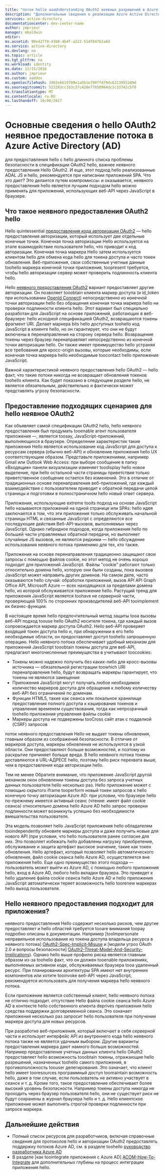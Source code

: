 ```yaml
---
title: "поток hello aaaUnderstanding OAuth2 неявных разрешений в Azure AD | Документы Microsoft"
description: "Дополнительные сведения о реализации Azure Active Directory потока неявного предоставления hello OAuth2, и подходит ли она для вашего приложения."
services: active-directory
documentationcenter: dev-center-name
author: jmprieur
manager: mbaldwin
editor: 
ms.assetid: 90e42ff9-43b0-4b4f-a222-51df847b2a8d
ms.service: active-directory
ms.devlang: na
ms.topic: article
ms.tgt_pltfrm: na
ms.workload: identity
ms.date: 11/15/2016
ms.author: jmprieur
ms.custom: aaddev
ms.openlocfilehash: 3402e6619709e1a5b1e790ffd79dc62139552d9d
ms.sourcegitcommit: 523283cc1b3c37c428e77850964dc1c33742c5f0
ms.translationtype: MT
ms.contentlocale: ru-RU
ms.lasthandoff: 10/06/2017
---
```

# <a name="understanding-hello-oauth2-implicit-grant-flow-in-azure-active-directory-ad"></a>Основные сведения о hello OAuth2 неявное предоставление потока в Azure Active Directory (AD)
для предоставления hello с hello длинного списка проблемы безопасности в спецификации OAuth2 hello, важнее неявного предоставления Hello OAuth2. И еще, этот подход hello реализованные ADAL JS и hello, рекомендуется при написании приложений SPA. Что это дает? Это делается путем компромиссы: и оказывается, неявного предоставления hello является лучшим подходом hello можно применять для приложений, использующих веб-API через JavaScript в браузере.

## <a name="what-is-hello-oauth2-implicit-grant"></a>Что такое неявного предоставления OAuth2 hello
Hello quintessential [предоставления кода авторизации OAuth2](https://tools.ietf.org/html/rfc6749#section-1.3.1) — hello предоставления авторизации, который использует две отдельные конечные точки. Конечная точка авторизации Hello используется на этапе взаимодействие пользователя hello, что приводит к код авторизации. Конечная точка маркера Hello затем используется клиентом hello для обмена кода hello для токена доступа и часто токен обновления. Веб-приложения, свои собственные учетные данные toohello маркера конечной точки приложения, toopresent требуется, чтобы hello авторизации сервер может проверить подлинность клиента hello.

Hello [неявного предоставления OAuth2](https://tools.ietf.org/html/rfc6749#section-1.3.2) вариант предоставляет другие авторизации. Он позволяет tooobtain клиента маркер доступа (и id_token при использовании [OpenId Connect](http://openid.net/specs/openid-connect-core-1_0.html)) непосредственно из конечной точки авторизации hello без обращения конечная точка маркера hello ни проверки подлинности клиента hello. Этот вариант был специально разработан для JavaScript на основе приложений, работающих в веб-браузере: hello исходной спецификацией OAuth2, возвращаются токены фрагмент URI. Делает маркера bits hello доступных toohello код JavaScript в клиенте hello, но он гарантирует, что они не будут включены в перенаправления на сторону сервера hello. Возвращение токены через браузер перенаправляет непосредственно из конечной точки авторизации hello. Он также имеет преимущество hello устраняя все требования для кросс-origin вызовы, которые необходимы, если конечная точка маркера hello необходимые toocontact hello приложения JavaScript.

Важной характеристикой неявного предоставления hello OAuth2 — hello факт, что такие потоки никогда не возвращает обновления токенов toohello клиента. Как будет показано в следующем разделе hello, не является обязательным, действительно и фактически может представлять угрозу безопасности.

## <a name="suitable-scenarios-for-hello-oauth2-implicit-grant"></a>Предоставление подходящих сценариев для hello неявное OAuth2
Как объявляет самой спецификации OAuth2 hello, hello неявного предоставления был продумать tooenable агент пользователя приложения —, является toosay, JavaScript-приложений, выполняющихся в браузере. Определение характеристик такие приложения Hello является использование код JavaScript для доступа к ресурсам сервера (обычно веб-API) и обновление приложения hello UX соответствующим образом. Представьте приложениями, например Gmail или Outlook Web Access: при выборе сообщение в папку «Входящие» панели визуализации изменяет toodisplay hello новое выделение, при hello остальной части страницы приветствия только приветственное сообщение остается без изменений. Это в отличие от традиционных основе перенаправления веб-приложений, где каждый взаимодействие с пользователем приводит к обратной передачи целой страницы и подготовки в полностраничном hello новый ответ сервера.

Приложения, использующие extreme tooits подход на основе JavaScript hello называются приложений на одной странице или SPAs: hello идея заключается в том, что эти приложения только обслуживать начальной страницы HTML и связанные JavaScript с определяются все последующие действия Веб-API-вызовов, выполняемых через JavaScript. Однако гибридное подходов, когда приложения hello по большей части управляемых обратной передачи, но выполняет случайные JS вызовов, не являются редкими — hello обсуждение использования неявного потока применимо для тех, кто также.

Приложения на основе перенаправления традиционно защищают свои запросы с помощью файлов cookie, но этот метод не очень хорошо подходит для приложений JavaScript. Файлы "cookie" работают только относительно домена hello, которую они были созданы, пока вызовов JavaScript может направить других доменов. На самом деле, часто оказываются hello случай: обработки приложений, вызов API API Graph Office API, Microsoft Azure — всех находящихся за пределами домена hello, из которой обслуживается приложение hello. Растущий тренд для приложения JavaScript является toohave не серверной части, проверяющей 100% по сторонних производителей веб-API tooimplement их бизнес-функции.

В настоящее время hello предпочтительный метод защиты tooa вызовы веб-API подход toouse hello OAuth2 носителя токена, где каждый вызов сопровождается маркер доступа OAuth2. Hello веб-API проверяет входящий токен доступа hello и, при обнаружении в его hello необходимые области, он предоставляет доступ toohello запрошенную операцию. Hello неявного потока обеспечивает удобный механизм для приложений JavaScript tooobtain токены доступа для веб-API, предлагают многочисленные преимущества в учитывают toocookies:

* Токены можно надежно получить без каких-либо для кросс-вызовы источника — обязательной регистрации toowhich URI перенаправления hello, будут возвращать маркеры гарантирует, что токены не являются замещения
* Приложения JavaScript могут получать любое необходимое количество маркеров доступа для обращения к любому количеству веб-API без ограничений по доменам.
* Функции HTML5, такие как сеанса или локальное хранилище предоставления полного доступа к кэширования токенов и управление временем существования, тогда как непрозрачный toohello приложения управления файлы cookie
* Маркеры доступа не подвержены tooCross сайт атак с подделкой (CSRF) запросов

поток неявного предоставления Hello не выдает токены обновления, главным образом из соображений безопасности. В отличие от маркеров доступа, маркеры обновления не используются в узкой области. Они предоставляют больше возможностей, и поэтому их раскрытие причиняет больше вреда. В hello неявного потока токены доставляются в URL-АДРЕСЕ hello, поэтому hello риск перехвата выше, чем в предоставления кода авторизации hello.

Тем не менее Обратите внимание, что приложение JavaScript другой механизм окон обновлении токены доступа без запроса учетных данных пользователя hello несколько раз. Hello приложение может с помощью скрытого iframe tooperform новый токен запросов к hello конечную точку авторизации Azure AD: при условии, что браузере hello по-прежнему имеется активный сеанс (чтение: имеет файл cookie сеанса) относительно домена hello Azure AD hello запрос проверки подлинности может возникнуть успешно без необходимости вмешательства пользователя.

Эта модель позволяет hello JavaScript приложения hello обладателям tooindependently обновите маркеры доступа и даже получить новые для нового API (при условии, что hello пользователя ранее согласие для них. Это позволяет избежать hello добавлены нагрузку приобретение, обслуживание и защита артефакт высокое значение, такие как токен обновления. Hello артефакт, который позволяет hello автоматического обновления, файл cookie сеанса hello Azure AD, осуществляется вне приложения hello. Еще одно преимущество этого подхода — пользователь может выйти из Azure AD, с помощью любого приложения hello, вход в Azure AD, любого hello вкладки браузера. Это приведет к hello удаление файла cookie сеанса hello Azure AD и hello приложения JavaScript автоматически теряет возможность hello toorenew маркерах hello выход пользователя.

## <a name="is-hello-implicit-grant-suitable-for-my-app"></a>Hello неявного предоставления подходит для приложения?
неявного предоставления Hello содержит несколько рисков, чем другие предоставляет и hello областей требуется tooare внимания toopay подробно описаны в документации. Например [tooImpersonate неправильное использование из токена доступа владельца ресурса в неявного потока] [ OAuth2-Spec-Implicit-Misuse] и [модели угроз OAuth 2.0 и вопросы безопасности] [ OAuth2-Threat-Model-And-Security-Implications]). Однако hello выше профилю риска является главным образом из-за toohello факт, что он должен tooenable приложениях, выполняемых активном коде, обслуживаемых браузера tooa удаленный ресурс. При планировании архитектуры SPA имеют нет внутренних компонентов или хотите tooinvoke веб-API через JavaScript, рекомендуется использовать для получения маркера hello неявного потока.

Если приложение является собственный клиент, hello неявного потока не отлично подходит. отсутствие Hello файла cookie сеанса hello Azure AD в контексте hello собственного клиента deprives приложения hello средства поддержки долговременной сеанса. Это означает приложения несколько раз запросит hello пользователя при получении маркера доступа для новых ресурсов.

При разработке веб-приложения, который включает в себя серверной части и использует интерфейс API из внутреннего кода hello неявного потока также не является удачным выбором. Другие варианты предоставления маркера дают намного больше возможностей. Например предоставления учетных данных клиента hello OAuth2 предоставляет hello возможность tooobtain токены, отражающие hello разрешений, назначенных toohello самого приложения, в противоположность toouser делегирования. Это означает, что клиент hello имеет tooresources программный доступ toomaintain возможность hello, даже в том случае, если пользователь не активно участвует в сеансе и т. д. Кроме того, такое предоставление обеспечивает более высокий уровень безопасности. Например токены доступа никогда не проходить через браузер пользователя hello, они не существует риск не будут сохранены в журнал браузера hello и т. д. Hello клиентское приложение может выполнять строгой проверки подлинности при запросе маркера.

## <a name="next-steps"></a>Дальнейшие действия
* Полный список ресурсов для разработчиков, включая справочные сведения для протоколов hello и авторизации OAuth2 предоставлять поддержку потоков Azure AD, см. в разделе toohello [руководство разработчика Azure AD][AAD-Developers-Guide]
* В разделе [как toointegrate приложения с Azure AD] [ ACOM-How-To-Integrate] для дополнительных глубины на процесс интеграции приложения hello.

<!--Image references-->

<!--Reference style links in use-->
[AAD-Developers-Guide]: active-directory-developers-guide.md
[ACOM-How-And-Why-Apps-Added-To-AAD]: active-directory-how-applications-are-added.md
[ACOM-How-To-Integrate]: active-directory-how-to-integrate.md
[OAuth2-Spec-Implicit-Misuse]: https://tools.ietf.org/html/rfc6749#section-10.16
[OAuth2-Threat-Model-And-Security-Implications]: https://tools.ietf.org/html/rfc6819

